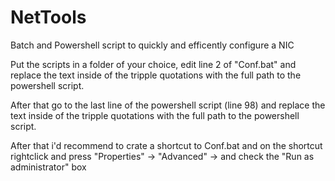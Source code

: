 # NetTools
Batch and Powershell script to quickly and efficently configure a NIC

Put the scripts in a folder of your choice, edit line 2 of "Conf.bat" and replace the 
text inside of the tripple quotations with the full path to the powershell script.

After that go to the last line of the powershell script (line 98) and replace the 
text inside of the tripple quotations with the full path to the powershell script.

After that i'd recommend to crate a shortcut to Conf.bat and on the shortcut 
rightclick and press "Properties" -> "Advanced" -> and check the "Run as administrator" box
